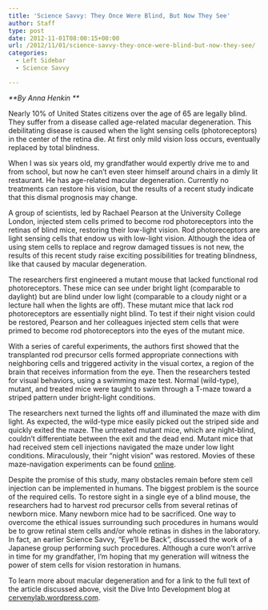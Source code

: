 ```yaml
---
title: 'Science Savvy: They Once Were Blind, But Now They See'
author: Staff
type: post
date: 2012-11-01T08:00:15+00:00
url: /2012/11/01/science-savvy-they-once-were-blind-but-now-they-see/
categories:
  - Left Sidebar
  - Science Savvy

---
```

_**By Anna Henkin **_

Nearly 10% of United States citizens over the age of 65 are legally blind. They suffer from a disease called age-related macular degeneration. This debilitating disease is caused when the light sensing cells (photoreceptors) in the center of the retina die. At first only mild vision loss occurs, eventually replaced by total blindness.

When I was six years old, my grandfather would expertly drive me to and from school, but now he can’t even steer himself around chairs in a dimly lit restaurant. He has age-related macular degeneration. Currently no treatments can restore his vision, but the results of a recent study indicate that this dismal prognosis may change.

A group of scientists, led by Rachael Pearson at the University College London, injected stem cells primed to become rod photoreceptors into the retinas of blind mice, restoring their low-light vision. Rod photoreceptors are light sensing cells that endow us with low-light vision. Although the idea of using stem cells to replace and regrow damaged tissues is not new, the results of this recent study raise exciting possibilities for treating blindness, like that caused by macular degeneration.

The researchers first engineered a mutant mouse that lacked functional rod photoreceptors. These mice can see under bright light (comparable to daylight) but are blind under low light (comparable to a cloudy night or a lecture hall when the lights are off). These mutant mice that lack rod photoreceptors are essentially night blind. To test if their night vision could be restored, Pearson and her colleagues injected stem cells that were primed to become rod photoreceptors into the eyes of the mutant mice.

With a series of careful experiments, the authors first showed that the transplanted rod precursor cells formed appropriate connections with neighboring cells and triggered activity in the visual cortex, a region of the brain that receives information from the eye. Then the researchers tested for visual behaviors, using a swimming maze test. Normal (wild-type), mutant, and treated mice were taught to swim through a T-maze toward a striped pattern under bright-light conditions.

The researchers next turned the lights off and illuminated the maze with dim light. As expected, the wild-type mice easily picked out the striped side and quickly exited the maze. The untreated mutant mice, which are night-blind, couldn’t differentiate between the exit and the dead end. Mutant mice that had received stem cell injections navigated the maze under low light conditions. Miraculously, their “night vision” was restored. Movies of these maze-navigation experiments can be found [online][1].

Despite the promise of this study, many obstacles remain before stem cell injection can be implemented in humans. The biggest problem is the source of the required cells. To restore sight in a single eye of a blind mouse, the researchers had to harvest rod precursor cells from several retinas of newborn mice. Many newborn mice had to be sacrificed. One way to overcome the ethical issues surrounding such procedures in humans would be to grow retinal stem cells and/or whole retinas in dishes in the laboratory. In fact, an earlier Science Savvy, “Eye’ll be Back”, discussed the work of a Japanese group performing such procedures. Although a cure won’t arrive in time for my grandfather, I’m hoping that my generation will witness the power of stem cells for vision restoration in humans.

To learn more about macular degeneration and for a link to the full text of the article discussed above, visit the Dive Into Development blog at [cervenylab.wordpress.com][2].

 [1]: tinyurl.com/8fwaujr
 [2]: http://cervenylab.wordpress.com